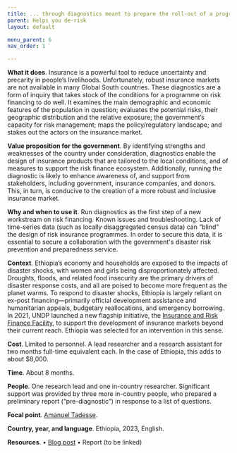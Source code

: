 ```yaml
---
title: ... through diagnostics meant to prepare the roll-out of a programme on risk insurance 
parent: Helps you de-risk
layout: default

menu_parent: 6
nav_order: 1

---
```


**What it does**. Insurance is a powerful tool to reduce uncertainty and precarity in people’s livelihoods. Unfortunately, robust insurance markets are not available in many Global South countries. These diagnostics are a form of inquiry that takes stock of the conditions for a programme on risk financing to do well. It examines the main demographic and economic features of the population in question; evaluates the potential risks, their geographic distribution and the relative exposure; the government’s capacity for risk management; maps the policy/regulatory landscape; and stakes out the actors on the insurance market. 

**Value proposition for the government**. By identifying strengths and weaknesses of the country under consideration, diagnostics enable the design of insurance products that are tailored to the local conditions, and of measures to support the risk finance ecosystem. Additionally, running the diagnostic is likely to enhance awareness of, and support from stakeholders, including government, insurance companies, and donors. This, in turn, is conducive to the creation of a more robust and inclusive insurance market.

**Why and when to use it**. Run diagnostics as the first step of a new workstream on risk financing. 
Known issues and troubleshooting. Lack of time-series data (such as locally disaggregated census data) can “blind” the design of risk insurance programmes. In order to secure this data, it is essential to secure a collaboration with the government's disaster risk prevention and preparedness service.

**Context**. Ethiopia’s economy and households are exposed to the impacts of disaster shocks, with women and girls being disproportionately affected. Droughts, floods, and related food insecurity are the primary drivers of disaster response costs, and all are poised to become more frequent as the planet warms. To respond to disaster shocks, Ethiopia is largely reliant on ex-post financing—primarily official development assistance and humanitarian appeals, budgetary reallocations, and emergency borrowing. In 2021, UNDP launched a new flagship initiative, the [Insurance and Risk Finance Facility](https://irff.undp.org/), to support the development of insurance markets beyond their current reach. Ethiopia was selected for an intervention in this sense. 

**Cost**. Limited to personnel. A lead researcher and a research assistant for two months full-time equivalent each. In the case of Ethiopia, this adds to about $8,000.

**Time**. About 8 months.

**People**. One research lead and one in-country researcher. Significant support was provided by three more in-country people, who prepared a preliminary report (“pre-diagnostic”) in response to a list of questions. 

**Focal point**. [Amanuel Tadesse](/Financial-inclusion-toolkit/contributors/Amanuel-Tadesse.html). 

**Country, year, and language**. Ethiopia, 2023, English. 

**Resources**. 
•	[Blog post](https://www.undp.org/ethiopia/blog/ethiopias-insurance-landscape-and-opportunities-risk-financing)
•	Report (to be linked)
